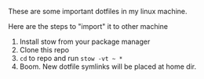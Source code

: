 These are some important dotfiles in my linux machine.

Here are the steps to "import" it to other machine
1. Install stow from your package manager
2. Clone this repo
3. `cd` to repo and run `stow -vt ~ *`
4. Boom. New dotfile symlinks will be placed at home dir.